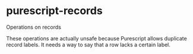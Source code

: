 # purescript-records

Operations on records

These operations are actually unsafe because Purescript allows duplicate
record labels. It needs a way to say that a row lacks a certain label.